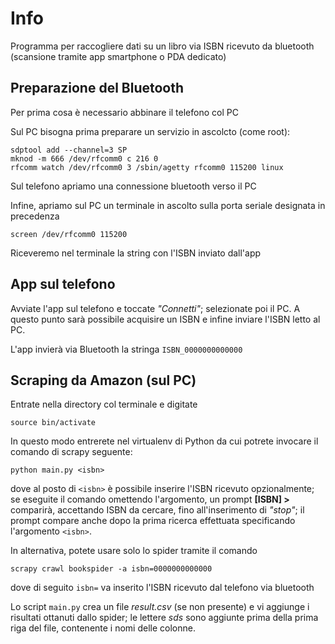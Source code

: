 # Info

Programma per raccogliere dati su un libro via ISBN ricevuto da bluetooth (scansione tramite app smartphone o PDA dedicato)

## Preparazione del Bluetooth

Per prima cosa è necessario abbinare il telefono col PC

Sul PC bisogna prima preparare un servizio in ascolcto (come root):

    sdptool add --channel=3 SP
    mknod -m 666 /dev/rfcomm0 c 216 0
    rfcomm watch /dev/rfcomm0 3 /sbin/agetty rfcomm0 115200 linux

Sul telefono apriamo una connessione bluetooth verso il PC

Infine, apriamo sul PC un terminale in ascolto sulla porta seriale designata in precedenza

    screen /dev/rfcomm0 115200

Riceveremo nel terminale la string con l'ISBN inviato dall'app
    
## App sul telefono

Avviate l'app sul telefono e toccate *"Connetti"*; selezionate poi il PC. A questo punto sarà possibile acquisire un ISBN e infine inviare l'ISBN letto al PC.

L'app invierà via Bluetooth la stringa `ISBN_0000000000000` 

## Scraping da Amazon (sul PC)

Entrate nella directory col terminale e digitate

    source bin/activate

In questo modo entrerete nel virtualenv di Python da cui potrete invocare il comando di scrapy seguente:

    python main.py <isbn>

dove al posto di `<isbn>` è possibile inserire l'ISBN ricevuto opzionalmente; se eseguite il comando omettendo l'argomento, un prompt **[ISBN] >** comparirà, accettando ISBN da cercare, fino all'inserimento di *"stop"*; il prompt compare anche dopo la prima ricerca effettuata specificando l'argomento `<isbn>`.

In alternativa, potete usare solo lo spider tramite il comando

    scrapy crawl bookspider -a isbn=0000000000000

dove di seguito `isbn=` va inserito l'ISBN ricevuto dal telefono via bluetooth

Lo script `main.py` crea un file *result.csv* (se non presente) e vi aggiunge i risultati ottanuti dallo spider; le lettere *sds* sono aggiunte prima della prima riga del file, contenente i nomi delle colonne.